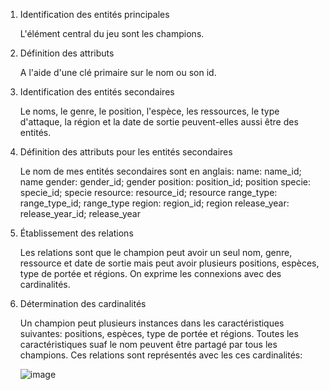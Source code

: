 1. Identification des entités principales
   
   L'élément central du jeu sont les champions.
2. Définition des attributs
   
   A l'aide d'une clé primaire sur le nom ou son id.
3. Identification des entités secondaires
   
   Le noms, le genre, le position, l'espèce, les ressources, le type d'attaque, la région et la date de sortie peuvent-elles
   aussi être des entités.
4. Définition des attributs pour les entités secondaires
   
   Le nom de mes entités secondaires sont en anglais:
   name: name_id; name
   gender: gender_id; gender
   position: position_id; position
   specie: specie_id; specie
   resource: resource_id; resource
   range_type: range_type_id; range_type
   region: region_id; region
   release_year: release_year_id; release_year
5. Établissement des relations
    
   Les relations sont que le champion peut avoir un seul nom, genre, ressource et date de sortie mais peut avoir plusieurs
   positions, espèces, type de portée et régions.
   On exprime les connexions avec des cardinalités.
6. Détermination des cardinalités
    
   Un champion peut plusieurs instances dans les caractéristiques suivantes: positions, espèces, type de portée et régions.
   Toutes les caractéristiques suaf le nom peuvent être partagé par tous les champions.
   Ces relations sont représentés avec les ces cardinalités:
   
   ![image](https://github.com/user-attachments/assets/14bcebfc-0be8-48f6-aaed-917d7e21d8c5)




